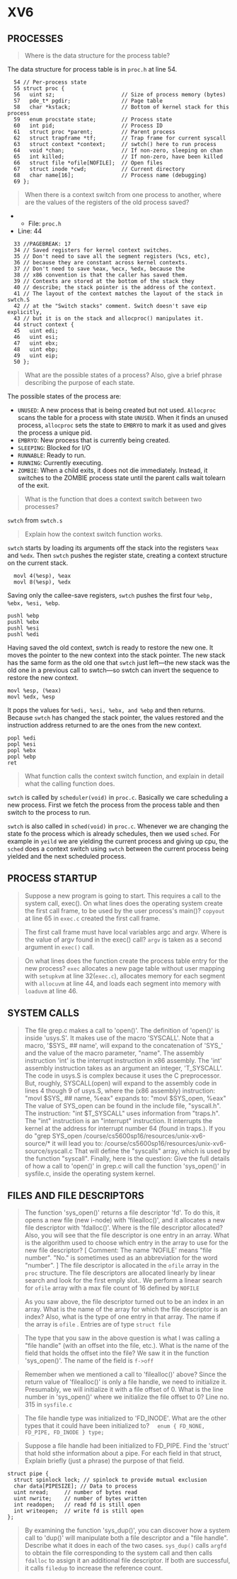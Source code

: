 # XV6


## PROCESSES

> Where is the data structure for the process table?

The data structure for process table is in `proc.h` at line 54.
```
  54 // Per-process state
  55 struct proc {
  56   uint sz;                     // Size of process memory (bytes)
  57   pde_t* pgdir;                // Page table
  58   char *kstack;                // Bottom of kernel stack for this process
  59   enum procstate state;        // Process state
  60   int pid;                     // Process ID
  61   struct proc *parent;         // Parent process
  62   struct trapframe *tf;        // Trap frame for current syscall
  63   struct context *context;     // swtch() here to run process
  64   void *chan;                  // If non-zero, sleeping on chan
  65   int killed;                  // If non-zero, have been killed
  66   struct file *ofile[NOFILE];  // Open files
  67   struct inode *cwd;           // Current directory
  68   char name[16];               // Process name (debugging)
  69 };
```

> When there is a context switch from one process to another, where are the values of the registers of the old process saved?

- - File: `proc.h`
- Line: 44
```
  33 //PAGEBREAK: 17
  34 // Saved registers for kernel context switches.
  35 // Don't need to save all the segment registers (%cs, etc),
  36 // because they are constant across kernel contexts.
  37 // Don't need to save %eax, %ecx, %edx, because the
  38 // x86 convention is that the caller has saved them.
  39 // Contexts are stored at the bottom of the stack they
  40 // describe; the stack pointer is the address of the context.
  41 // The layout of the context matches the layout of the stack in swtch.S
  42 // at the "Switch stacks" comment. Switch doesn't save eip explicitly,
  43 // but it is on the stack and allocproc() manipulates it.
  44 struct context {
  45   uint edi;
  46   uint esi;
  47   uint ebx;
  48   uint ebp;
  49   uint eip;
  50 };
```

> What are the possible states of a process? Also, give a brief phrase describing the purpose of each state.

The possible states of the process are: 
- `UNUSED`: A new process that is being created but not used. `Allocproc` scans the table for a process with state `UNUSED`. When it finds an unused process, `allocproc` sets the state to `EMBRYO` to mark it as used and gives the process a unique pid. 
- `EMBRYO`: New process that is currently being created. 
- `SLEEPING`: Blocked for I/O
- `RUNNABLE`: Ready to run.
- `RUNNING`: Currently executing.
- `ZOMBIE`:  When a child exits, it does not die immediately. Instead, it switches to the ZOMBIE process state until the parent calls wait tolearn of the exit. 


> What is the function that does a context switch between two processes?

`swtch` from `swtch.s` 

> Explain how the context switch function works.

`swtch` starts by loading its arguments off the stack into the registers `%eax` and `%edx`. Then `swtch` pushes the register state, creating a context structure on the current stack. 
```
  movl 4(%esp), %eax
  movl 8(%esp), %edx
```

Saving only the callee-save registers, `swtch` pushes the first four `%ebp, %ebx, %esi, %ebp`.
 
    pushl %ebp
    pushl %ebx
    pushl %esi
    pushl %edi
 
Having saved the old context, swtch is ready to restore the new one. It moves the pointer to the new context into the stack pointer. The new stack has the same form as the old one that `swtch` just left—the new stack was the old one in a previous call to swtch—so swtch can invert the sequence to restore the new context. 
 
    movl %esp, (%eax)
    movl %edx, %esp
 
It pops the values for `%edi, %esi, %ebx, and %ebp` and then returns. Because `swtch` has changed the stack pointer, the values restored and the instruction address returned to are the ones from the new context.

    popl %edi
    popl %esi
    popl %ebx
    popl %ebp
    ret

>What function calls the context switch function, and explain in detail what the calling function does.

`swtch` is called by `scheduler(void)` in `proc.c`.  Basically we care scheduling a new process. First we fetch the process from the process table and then switch to the process to run. 

`swtch` is also called in `sched(void)` in `proc.c`. Whenever we are changing the state fo the process which is already schedules, then we used `sched`. For example in `yeild` we are yielding the current process and giving up cpu, the `sched` does a context switch using `swtch` between the current process being yielded and the next scheduled process. 


## PROCESS STARTUP
>Suppose a new program is going to start. This requires a call to the system call, exec(). On what lines does the operating system create the first call frame, to be used by the user process's main()?
`copyout` at line 65 in `exec.c` created the first call frame.

>The first call frame must have local variables argc and argv. Where is the value of argv found in the exec() call?
`argv` is taken as a second argument in `exec()` call. 

>On what lines does the function create the process table entry for the new process?
`exec` allocates a new page table without user mapping with `setupkvm` at line 32(`exec.c`), allocates memory for each segment with `allocuvm` at line 44, and loads each segment into memory with `loaduvm` at line 46.

## SYSTEM CALLS 
> The file grep.c makes a call to 'open()'. The definition of 'open()' is inside 'usys.S'. It makes use of the macro 'SYSCALL'. Note that a macro, '$SYS_ ## name', will expand to the concatenation of 'SYS_' and the value of the macro parameter, "name". The assembly instruction 'int' is the interrupt instruction in x86 assembly. The 'int' assembly instruction takes as an argument an integer, 'T_SYSCALL'. The code in usys.S is complex because it uses the C preprocessor. But, roughly, SYSCALL(open) will expand to the assembly code in lines 4 though 9 of usys.S, where the (x86 assembly) instruction: "movl $SYS_ ## name, %eax" expands to: "movl $SYS_open, %eax" The value of SYS_open can be found in the include file, "syscall.h". The instruction: "int $T_SYSCALL" uses information from "traps.h". The "int" instruction is an "interrupt" instruction. It interrupts the kernel at the address for interrupt number 64 (found in traps.). If you do "grep SYS_open /course/cs5600sp16/resources/unix-xv6-source/* it will lead you to: /course/cs5600sp16/resources/unix-xv6-source/syscall.c That will define the "syscalls" array, which is used by the function "syscall". Finally, here is the question: Give the full details of how a call to 'open()' in grep.c will call the function 'sys_open()' in sysfile.c, inside the operating system kernel.


## FILES AND FILE DESCRIPTORS
> The function 'sys_open()' returns a file descriptor 'fd'. To do this, it opens a new file (new i-node) with 'filealloc()', and it allocates a new file descriptor with 'fdalloc()'. Where is the file descriptor allocated? Also, you will see that the file descriptor is one entry in an array. What is the algorithm used to choose which entry in the array to use for the new file descriptor? [ Comment: The name 'NOFILE' means "file number". "No." is sometimes used as an abbreviation for the word "number". ]
The file descriptor is allocated in the `ofile` array in the `proc` structure. The file descriptors are allocated linearly by linear search and look for the first emply slot.. We perform a linear search for `ofile` array with a max file count of 16 defined by `NOFILE`

> As you saw above, the file descriptor turned out to be an index in an array. What is the name of the array for which the file descriptor is an index? Also, what is the type of one entry in that array.
The name if the array is `ofile` . Entries are of type `struct file`

> The type that you saw in the above question is what I was calling a "file handle" (with an offset into the file, etc.). What is the name of the field that holds the offset into the file? We saw it in the function 'sys_open()'.
The name of the field is `f->off`

> Remember when we mentioned a call to 'filealloc()' above? Since the return value of 'filealloc()' is only a file handle, we need to initialize it. Presumably, we will initialize it with a file offset of 0. What is the line number in 'sys_open()' where we initialize the file offset to 0?
Line no. 315 in `sysfile.c`

> The file handle type was initialized to 'FD_INODE'. What are the other types that it could have been initialized to?
`  enum { FD_NONE, FD_PIPE, FD_INODE } type;`

> Suppose a file handle had been initialized to FD_PIPE. Find the 'struct' that hold sthe information about a pipe. For each field in that struct, Explain briefly (just a phrase) the purpose of that field.

    struct pipe {
      struct spinlock lock; // spinlock to provide mutual exclusion
      char data[PIPESIZE]; // Data to process 
      uint nread;     // number of bytes read
      uint nwrite;    // number of bytes written
      int readopen;   // read fd is still open
      int writeopen;  // write fd is still open
    };


> By examining the function 'sys_dup()', you can discover how a system call to 'dup()' will manipulate both a file descriptor and a "file handle". Describe what it does in each of the two cases.
`sys_dup()` calls `argfd` to obtain the file corresponding to the system call and then calls `fdalloc` to assign it an additional file descriptor. If both are successful, it calls `filedup` to increase the reference count.